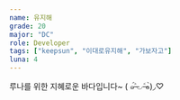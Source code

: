 ```yaml
---
name: 유지해
grade: 20
major: "DC"
role: Developer
tags: ["keepsun", "이대로유지해", "가보자고"]
luna: 4
---
```


루나를 위한 지혜로운 바다입니다~ ( ๑॔˃̶◡ ˂̶๑॓)◞♡
